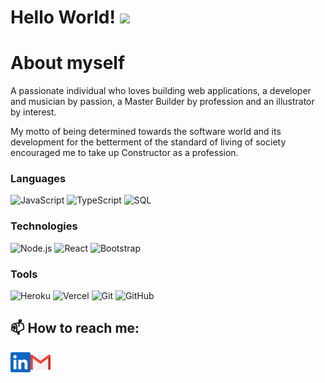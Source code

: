 # Hello World! <img src="https://raw.githubusercontent.com/MartinHeinz/MartinHeinz/master/wave.gif" height="21">

# About myself

A passionate individual who loves building web applications, a developer and musician by passion, a Master Builder by profession and an illustrator by interest.

My motto of being determined towards the software world and its development for the betterment of the standard of living of society encouraged me to take up Constructor as a profession.

### Languages

![JavaScript](https://img.shields.io/badge/-JavaScript-000?&logo=JavaScript)
![TypeScript](https://img.shields.io/badge/-TypeScript-000?&logo=TypeScript)
![SQL](https://img.shields.io/badge/-SQL-000?&logo=MySQL)

### Technologies

![Node.js](https://img.shields.io/badge/-Node.js-000?&logo=node.js)
![React](https://img.shields.io/badge/-React-000?&logo=React)
![Bootstrap](https://img.shields.io/badge/-Bootstrap-black?style=flat-square&logo=bootstrap)

### Tools

![Heroku](https://img.shields.io/badge/-Heroku-black?style=flat-square&logo=heroku)
![Vercel](https://img.shields.io/badge/-Vercel-black?style=flat-square&logo=vercel)
![Git](https://img.shields.io/badge/-Git-black?style=flat-square&logo=git)
![GitHub](https://img.shields.io/badge/-GitHub-black?style=flat-square&logo=github)

##  📫 How to reach me: <a href="https://www.linkedin.com/in/andresarieldavico/">
  <img align="left" alt="Ariel's LinkedIn" width="32px" src="https://raw.githubusercontent.com/andresarield/andresarield/main/linkedin.svg" />
</a>
<a href="mailto: andresarieldavico@gmail.com">
  <img align="left" alt="Ariel's Email" width="32px" src="https://raw.githubusercontent.com/andresarield/andresarield/main/mail.png" />
</a>
